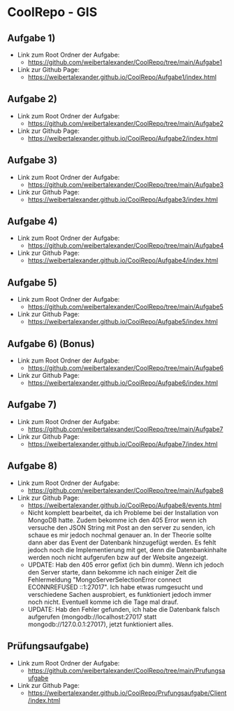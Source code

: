 # CoolRepo - GIS
## Aufgabe 1)
  * Link zum Root Ordner der Aufgabe:
    * https://github.com/weibertalexander/CoolRepo/tree/main/Aufgabe1
  * Link zur Github Page:
    * https://weibertalexander.github.io/CoolRepo/Aufgabe1/index.html

## Aufgabe 2)
  * Link zum Root Ordner der Aufgabe:
    * https://github.com/weibertalexander/CoolRepo/tree/main/Aufgabe2
  * Link zur Github Page:
    * https://weibertalexander.github.io/CoolRepo/Aufgabe2/index.html

## Aufgabe 3)
  * Link zum Root Ordner der Aufgabe:
    * https://github.com/weibertalexander/CoolRepo/tree/main/Aufgabe3
  * Link zur Github Page:
    * https://weibertalexander.github.io/CoolRepo/Aufgabe3/index.html

## Aufgabe 4)
  * Link zum Root Ordner der Aufgabe:
    * https://github.com/weibertalexander/CoolRepo/tree/main/Aufgabe4
  * Link zur Github Page:
    * https://weibertalexander.github.io/CoolRepo/Aufgabe4/index.html

## Aufgabe 5)
  * Link zum Root Ordner der Aufgabe:
    * https://github.com/weibertalexander/CoolRepo/tree/main/Aufgabe5
  * Link zur Github Page:
    * https://weibertalexander.github.io/CoolRepo/Aufgabe5/index.html

## Aufgabe 6) (Bonus)
  * Link zum Root Ordner der Aufgabe:
    * https://github.com/weibertalexander/CoolRepo/tree/main/Aufgabe6
  * Link zur Github Page:
    * https://weibertalexander.github.io/CoolRepo/Aufgabe6/index.html

## Aufgabe 7)
  * Link zum Root Ordner der Aufgabe:
    * https://github.com/weibertalexander/CoolRepo/tree/main/Aufgabe7
  * Link zur Github Page:
    * https://weibertalexander.github.io/CoolRepo/Aufgabe7/index.html
## Aufgabe 8)
  * Link zum Root Ordner der Aufgabe:
    * https://github.com/weibertalexander/CoolRepo/tree/main/Aufgabe8
  * Link zur Github Page:
    * https://weibertalexander.github.io/CoolRepo/Aufgabe8/events.html
    * Nicht komplett bearbeitet, da ich Probleme bei der Installation von MongoDB hatte. Zudem bekomme ich den 405 Error wenn ich versuche den JSON String mit Post an den server zu senden, ich schaue es mir jedoch nochmal genauer an. In der Theorie sollte dann aber das Event der Datenbank hinzugefügt werden. Es fehlt jedoch noch die Implementierung mit get, denn die Datenbankinhalte werden noch nicht aufgerufen bzw auf der Website angezeigt.
    * UPDATE: Hab den 405 error gefixt (ich bin dumm). Wenn ich jedoch den Server starte, dann bekomme ich nach einiger Zeit die Fehlermeldung "MongoServerSelectionError  connect ECONNREFUSED ::1:27017". Ich habe etwas rumgesucht und verschiedene Sachen ausprobiert, es funktioniert jedoch immer noch nicht. Eventuell komme ich die Tage mal drauf.
    * UPDATE: Hab den Fehler gefunden, ich habe die Datenbank falsch aufgerufen (mongodb://localhost:27017 statt mongodb://127.0.0.1:27017), jetzt funktioniert alles.
## Prüfungsaufgabe)
 * Link zum Root Ordner der Aufgabe:
    * https://github.com/weibertalexander/CoolRepo/tree/main/Prufungsaufgabe
 * Link zur Github Page:
    * https://weibertalexander.github.io/CoolRepo/Prufungsaufgabe/Client/index.html
